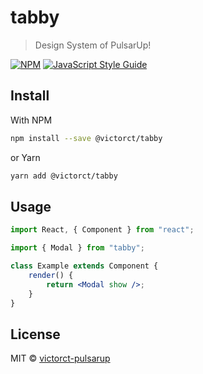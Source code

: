 # tabby

> Design System of PulsarUp!

[![NPM](https://img.shields.io/npm/v/tabby.svg)](https://www.npmjs.com/package/tabby) [![JavaScript Style Guide](https://img.shields.io/badge/code_style-standard-brightgreen.svg)](https://standardjs.com)

## Install

With NPM

```bash
npm install --save @victorct/tabby
```

or Yarn

```bash
yarn add @victorct/tabby
```

## Usage

```jsx
import React, { Component } from "react";

import { Modal } from "tabby";

class Example extends Component {
	render() {
		return <Modal show />;
	}
}
```

## License

MIT © [victorct-pulsarup](https://github.com/victorct-pulsarup)
